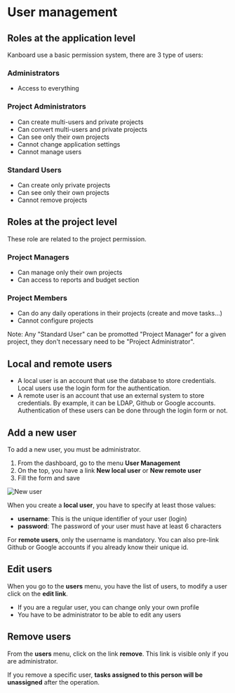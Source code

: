 User management
===============

Roles at the application level
------------------------------

Kanboard use a basic permission system, there are 3 type of users:

### Administrators

- Access to everything

### Project Administrators

- Can create multi-users and private projects
- Can convert multi-users and private projects
- Can see only their own projects
- Cannot change application settings
- Cannot manage users

### Standard Users

- Can create only private projects
- Can see only their own projects
- Cannot remove projects

Roles at the project level
--------------------------

These role are related to the project permission.

### Project Managers

- Can manage only their own projects
- Can access to reports and budget section

### Project Members

- Can do any daily operations in their projects (create and move tasks...)
- Cannot configure projects

Note: Any "Standard User" can be promotted "Project Manager" for a given project, they don't necessary need to be "Project Administrator".

Local and remote users
----------------------

- A local user is an account that use the database to store credentials. Local users use the login form for the authentication.
- A remote user is an account that use an external system to store credentials. By example, it can be LDAP, Github or Google accounts. Authentication of these users can be done through the login form or not.

Add a new user
--------------

To add a new user, you must be administrator.

1. From the dashboard, go to the menu **User Management**
2. On the top, you have a link **New local user** or **New remote user**
3. Fill the form and save

![New user](http://kanboard.net/screenshots/documentation/new-user.png)

When you create a **local user**, you have to specify at least those values:

- **username**: This is the unique identifier of your user (login)
- **password**: The password of your user must have at least 6 characters

For **remote users**, only the username is mandatory. You can also pre-link Github or Google accounts if you already know their unique id.

Edit users
----------

When you go to the **users** menu, you have the list of users, to modify a user click on the **edit link**.

- If you are a regular user, you can change only your own profile
- You have to be administrator to be able to edit any users

Remove users
------------

From the **users** menu, click on the link **remove**. This link is visible only if you are administrator.

If you remove a specific user, **tasks assigned to this person will be unassigned** after the operation.
